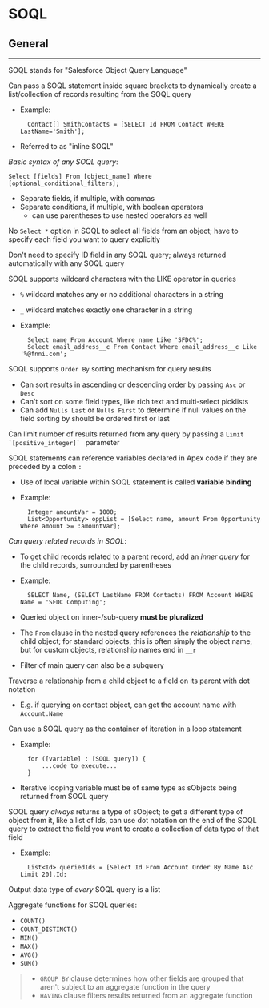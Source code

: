 # SOQL

## General

---

SOQL stands for "Salesforce Object Query Language"

Can pass a SOQL statement inside square brackets to dynamically create a list/collection of records resulting from the SOQL query

- Example:

        Contact[] SmithContacts = [SELECT Id FROM Contact WHERE LastName='Smith'];

- Referred to as "inline SOQL"

*Basic syntax of any SOQL query*:

    Select [fields] From [object_name] Where [optional_conditional_filters];

- Separate fields, if multiple, with commas
- Separate conditions, if multiple, with boolean operators
  - can use parentheses to use nested operators as well

No `Select *` option in SOQL to select all fields from an object; have to specify each field you want to query explicitly

Don't need to specify ID field in any SOQL query; always returned automatically with any SOQL query

SOQL supports wildcard characters with the LIKE operator in queries

- `%` wildcard matches any or no additional characters in a string
- `_` wildcard matches exactly one character in a string
- Example:

        Select name From Account Where name Like 'SFDC%';
        Select email_address__c From Contact Where email_address__c Like '%@fnni.com';

SOQL supports `Order By` sorting mechanism for query results

- Can sort results in ascending or descending order by passing `Asc` or `Desc`
- Can't sort on some field types, like rich text and multi-select picklists
- Can add `Nulls Last` or `Nulls First` to determine if null values on the field sorting by should be ordered first or last

Can limit number of results returned from any query by passing a ``Limit `[positive_integer]` `` parameter

SOQL statements can reference variables declared in Apex code if they are preceded by a colon `:`

- Use of local variable within SOQL statement is called **variable binding**
- Example:

        Integer amountVar = 1000;
        List<Opportunity> oppList = [Select name, amount From Opportunity Where amount >= :amountVar];

*Can query related records in SOQL*:

- To get child records related to a parent record, add an *inner query* for the child records, surrounded by parentheses
- Example:

        SELECT Name, (SELECT LastName FROM Contacts) FROM Account WHERE Name = 'SFDC Computing';

- Queried object on inner-/sub-query **must be pluralized**
- The `From` clause in the nested query references the *relationship* to the child object; for standard objects, this is often simply the object name, but for custom objects, relationship names end in `__r`
- Filter of main query can also be a subquery

Traverse a relationship from a child object to a field on its parent with dot notation

- E.g. if querying on contact object, can get the account name with `Account.Name`

Can use a SOQL query as the container of iteration in a loop statement

- Example:

        for ([variable] : [SOQL query]) {
            ...code to execute...
        }

- Iterative looping variable must be of same type as sObjects being returned from SOQL query

SOQL query *always* returns a type of sObject; to get a different type of object from it, like a list of Ids, can use dot notation on the end of the SOQL query to extract the field you want to create a collection of data type of that field

- Example:

        List<Id> queriedIds = [Select Id From Account Order By Name Asc Limit 20].Id;

Output data type of *every* SOQL query is a list

Aggregate functions for SOQL queries:

- `COUNT()`
- `COUNT_DISTINCT()`
- `MIN()`
- `MAX()`
- `AVG()`
- `SUM()`

> - `GROUP BY` clause determines how other fields are grouped that aren't subject to an aggregate function in the query
> - `HAVING` clause filters results returned from an aggregate function
